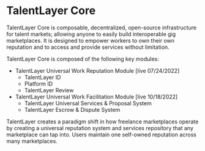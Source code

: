 # TalentLayer Core

TalentLayer Core is composable, decentralized, open-source infrastructure for talent markets; allowing anyone to easily build interoperable gig marketplaces. It is designed to empower workers to own their own reputation and to access and provide services without limitation.

TalentLayer Core is composed of the following key modules:

* TalentLayer Universal Work Reputation Module \[live 07/24/2022]
  * TalentLayer ID
  * Platform ID
  * TalentLayer Review
* TalentLayer Universal Work Facilitation Module \[live 10/18/2022]
  * TalentLayer Universal Services & Proposal System
  * TalentLayer Escrow & Dispute System

TalentLayer creates a paradigm shift in how freelance marketplaces operate by creating a universal reputation system and services repository that any marketplace can tap into. Users maintain one self-owned reputation across many marketplaces.

